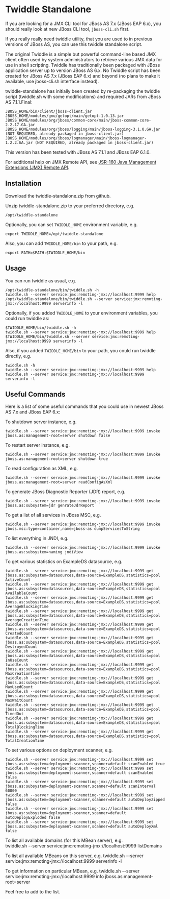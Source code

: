 # Twiddle Standalone

If you are looking for a JMX CLI tool for JBoss AS 7.x (JBoss EAP 6.x), you should really look at new JBoss CLI tool, `jboss-cli.sh` first.

If you really really need twiddle utility, that you are used to in previous versions of JBoss AS, you can use this twiddle standalone script.

The original Twiddle is a simple but powerful command-line based JMX client often used by system administrators to retrieve various JMX data for use in shell scripting. Twiddle has traditionally been packaged with JBoss application server up to version JBoss AS 6.x. No Twiddle script has been created for JBoss AS 7.x (JBoss EAP 6.x) and beyond (no plans to make it available, use jboss-cli.sh interface instead).

twiddle-standalone has initially been created by re-packaging the twiddle script (twiddle.sh with some modifications) and required JARs from JBoss AS 7.1.1.Final:

    JBOSS_HOME/bin/client/jboss-client.jar
    JBOSS_HOME/modules/gnu/getopt/main/getopt-1.0.13.jar
    JBOSS_HOME/modules/org/jboss/common-core/main/jboss-common-core-2.2.17.GA.jar
    JBOSS_HOME/modules/org/jboss/logging/main/jboss-logging-3.1.0.GA.jar (NOT REQUIRED, already packaged in jboss-client.jar)
    JBOSS_HOME/modules/org/jboss/logmanager/main/jboss-logmanager-1.2.2.GA.jar (NOT REQUIRED, already packaged in jboss-client.jar)

This version has been tested with JBoss AS 7.1.1 and JBoss EAP 6.1.0.

For additional help on JMX Remote API, see [JSR-160 Java Management Extensions (JMX) Remote API](http://jcp.org/en/jsr/detail?id=160).  

## Installation

Download the twiddle-standalone.zip from github.

Unzip twiddle-standalone.zip to your preferred directory, e.g.

    /opt/twiddle-standalone

Optionally, you can set `TWIDDLE_HOME` environment variable, e.g. 

    export TWIDDLE_HOME=/opt/twiddle-standalone

Also, you can add `TWIDDLE_HOME/bin` to your path, e.g.

    export PATH=$PATH:$TWIDDLE_HOME/bin


## Usage

You can run twiddle as usual, e.g. 

    /opt/twiddle-standalone/bin/twiddle.sh -h
    twiddle.sh --server service:jmx:remoting-jmx://localhost:9999 help
    /opt/twiddle-standalone/bin/twiddle.sh --server service:jmx:remoting-jmx://localhost:9999 serverinfo -l


Optionally, if you added `TWIDDLE_HOME` to your environment variables, you could run twiddle as:

    $TWIDDLE_HOME/bin/twiddle.sh -h
    twiddle.sh --server service:jmx:remoting-jmx://localhost:9999 help
    $TWIDDLE_HOME/bin/twiddle.sh --server service:jmx:remoting-jmx://localhost:9999 serverinfo -l

Also, if you added `TWIDDLE_HOME/bin` to your path, you could run twiddle directly, e.g.

    twiddle.sh -h
    twiddle.sh --server service:jmx:remoting-jmx://localhost:9999 help
    twiddle.sh --server service:jmx:remoting-jmx://localhost:9999 serverinfo -l

## Useful Commands

Here is a list of some useful commands that you could use in newest JBoss AS 7.x and JBoss EAP 6.x:

To shutdown server instance, e.g.

    twiddle.sh --server service:jmx:remoting-jmx://localhost:9999 invoke jboss.as:management-root=server shutdown false

To restart server instance, e.g.

    twiddle.sh --server service:jmx:remoting-jmx://localhost:9999 invoke jboss.as:management-root=server shutdown true

To read configuration as XML, e.g.

    twiddle.sh --server service:jmx:remoting-jmx://localhost:9999 invoke jboss.as:management-root=server readConfigAsXml

To generate JBoss Diagnostic Reporter (JDR) report, e.g. 

    twiddle.sh --server service:jmx:remoting-jmx://localhost:9999 invoke jboss.as:subsystem=jdr genrateJdrReport

To get a list of all services in JBoss MSC, e.g.

    twiddle.sh --server service:jmx:remoting-jmx://localhost:9999 invoke jboss.msc:type=container,name=jboss-as dumpServicesToString

To list everything in JNDI, e.g.

    twiddle.sh --server service:jmx:remoting-jmx://localhost:9999 invoke jboss.as:subsystem=naming jndiView

To get various statistics on ExampleDS datasource, e.g. 

    twiddle.sh --server service:jmx:remoting-jmx://localhost:9999 get jboss.as:subsystem=datasources,data-source=ExampleDS,statistics=pool ActiveCount
    twiddle.sh --server service:jmx:remoting-jmx://localhost:9999 get jboss.as:subsystem=datasources,data-source=ExampleDS,statistics=pool AvailableCount
    twiddle.sh --server service:jmx:remoting-jmx://localhost:9999 get jboss.as:subsystem=datasources,data-source=ExampleDS,statistics=pool AverageBlockingTime
    twiddle.sh --server service:jmx:remoting-jmx://localhost:9999 get jboss.as:subsystem=datasources,data-source=ExampleDS,statistics=pool AverageCreationTime
    twiddle.sh --server service:jmx:remoting-jmx://localhost:9999 get jboss.as:subsystem=datasources,data-source=ExampleDS,statistics=pool CreatedCount
    twiddle.sh --server service:jmx:remoting-jmx://localhost:9999 get jboss.as:subsystem=datasources,data-source=ExampleDS,statistics=pool DestroyedCount
    twiddle.sh --server service:jmx:remoting-jmx://localhost:9999 get jboss.as:subsystem=datasources,data-source=ExampleDS,statistics=pool InUseCount
    twiddle.sh --server service:jmx:remoting-jmx://localhost:9999 get jboss.as:subsystem=datasources,data-source=ExampleDS,statistics=pool MaxCreationTime
    twiddle.sh --server service:jmx:remoting-jmx://localhost:9999 get jboss.as:subsystem=datasources,data-source=ExampleDS,statistics=pool MaxUsedCount
    twiddle.sh --server service:jmx:remoting-jmx://localhost:9999 get jboss.as:subsystem=datasources,data-source=ExampleDS,statistics=pool MaxWaitCount
    twiddle.sh --server service:jmx:remoting-jmx://localhost:9999 get jboss.as:subsystem=datasources,data-source=ExampleDS,statistics=pool TimedOut
    twiddle.sh --server service:jmx:remoting-jmx://localhost:9999 get jboss.as:subsystem=datasources,data-source=ExampleDS,statistics=pool TotalBlockingTime
    twiddle.sh --server service:jmx:remoting-jmx://localhost:9999 get jboss.as:subsystem=datasources,data-source=ExampleDS,statistics=pool TotalCreationTime

To set various options on deployment scanner, e.g.

    twiddle.sh --server service:jmx:remoting-jmx://localhost:9999 set jboss.as:subsystem=deployment-scanner,scanner=default scanEnabled true
    twiddle.sh --server service:jmx:remoting-jmx://localhost:9999 set jboss.as:subsystem=deployment-scanner,scanner=default scanEnabled false
    twiddle.sh --server service:jmx:remoting-jmx://localhost:9999 set jboss.as:subsystem=deployment-scanner,scanner=default scanInterval 60000
    twiddle.sh --server service:jmx:remoting-jmx://localhost:9999 set jboss.as:subsystem=deployment-scanner,scanner=default autoDeployZipped false
    twiddle.sh --server service:jmx:remoting-jmx://localhost:9999 set jboss.as:subsystem=deployment-scanner,scanner=default autoDeployExploded false
    twiddle.sh --server service:jmx:remoting-jmx://localhost:9999 set jboss.as:subsystem=deployment-scanner,scanner=default autoDeployXml false

To list all available domains (for this MBean server), e.g.  
    twiddle.sh --server service:jmx:remoting-jmx://localhost:9999 listDomains

To list all available MBeans on this server, e.g.
    twiddle.sh --server service:jmx:remoting-jmx://localhost:9999 serverinfo -l

To get information on particular MBean, e.g.
    twiddle.sh --server service:jmx:remoting-jmx://localhost:9999 info jboss.as:management-root=server



Feel free to add to the list.

